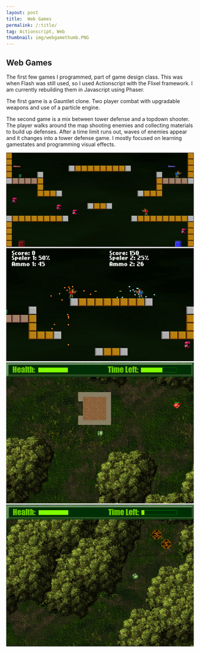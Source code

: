 ```yaml
---
layout: post
title:  Web Games
permalink: /:title/
tag: Actionscript, Web
thumbnail: img/webgamethumb.PNG
---
```

## Web Games

The first few games I programmed, part of game design class. This was when Flash was still used, so I used Actionscript with the Flixel framework. I am currently rebuilding them in Javascript using Phaser.

The first game is a Gauntlet clone. Two player combat with upgradable weapons and use of a particle engine.

The second game is a mix between tower defense and a topdown shooter. The player walks around the map shooting enemies and collecting materials to build up defenses. After a time limit runs out, waves of enemies appear and it changes into a tower defense game. I mostly focused on learning gamestates and programming visual effects.

<div class="container">
    <div class="row">
        <div class="col-md-4">
            <img src="/img/webgame1.PNG" class="rounded img-fluid" alt="webgame1"/>
        </div>
        <div class="col-md-4">
            <img src="/img/webgame2.PNG" class="rounded img-fluid" alt="webgame2"/>
        </div>
        <div class="col-md-4">
            <img src="/img/webgame3.PNG" class="rounded img-fluid" alt="webgame3"/>
        </div>
        <div class="col-md-4">
            <img src="/img/webgame4.PNG" class="rounded img-fluid" alt="webgame4"/>
        </div>
    </div>
</div>
